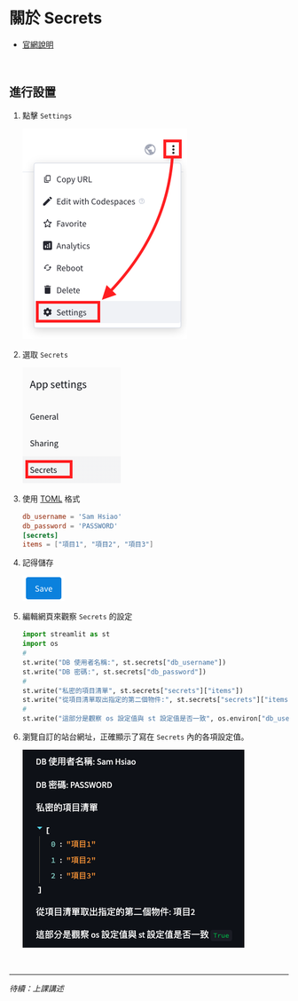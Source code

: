 # 關於 Secrets

- [官網說明](https://docs.streamlit.io/streamlit-community-cloud/deploy-your-app/secrets-management)

</br>

## 進行設置

1. 點擊 `Settings`
   
    ![](images/img_48.png)

2. 選取 `Secrets`
 
    ![](images/img_36.png)

3. 使用 [TOML](https://toml.io/en/v1.0.0) 格式
    ```toml
    db_username = 'Sam Hsiao'
    db_password = 'PASSWORD'
    [secrets]
    items = ["項目1", "項目2", "項目3"]
    ```

4. 記得儲存

   ![](images/img_49.png)

5. 編輯網頁來觀察 `Secrets` 的設定
    ```python
    import streamlit as st
    import os
    #
    st.write("DB 使用者名稱:", st.secrets["db_username"])
    st.write("DB 密碼:", st.secrets["db_password"])
    #
    st.write("私密的項目清單", st.secrets["secrets"]["items"])
    st.write("從項目清單取出指定的第二個物件:", st.secrets["secrets"]["items"][1])
    #
    st.write("這部分是觀察 os 設定值與 st 設定值是否一致", os.environ["db_username"] == st.secrets["db_username"])
    ```

6. 瀏覽自訂的站台網址，正確顯示了寫在 `Secrets` 內的各項設定值。

    ![](images/img_51.png)

</br>

---
_待續：上課講述_